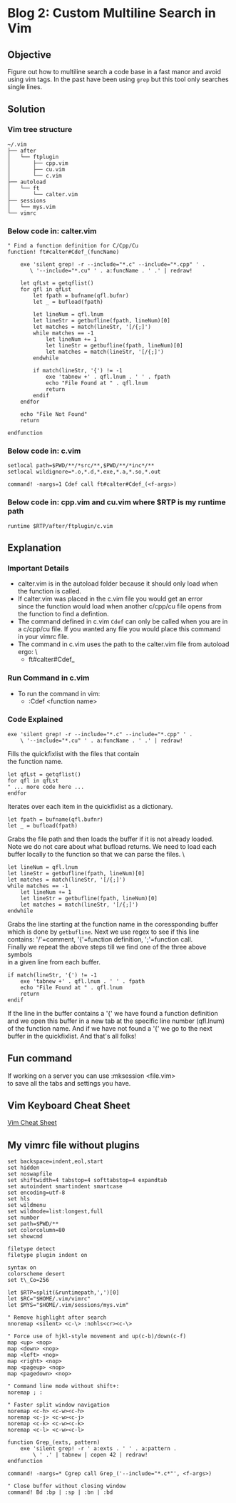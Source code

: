 # Blog 2: Custom Multiline Search in Vim

## Objective
Figure out how to multiline search a code base in a fast manor
and avoid using vim tags. In the past have been using `grep` but
this tool only searches single lines.

## Solution
### Vim tree structure
```
~/.vim
├── after
│   └── ftplugin
│       ├── cpp.vim
│       ├── cu.vim
│       └── c.vim
├── autoload
│   └── ft
│       └── calter.vim
├── sessions
│   └── mys.vim
└── vimrc
```

### Below code in: calter.vim
```vim
" Find a function definition for C/Cpp/Cu
function! ft#calter#Cdef_(funcName)

    exe 'silent grep! -r --include="*.c" --include="*.cpp" ' .
       \ '--include="*.cu" ' . a:funcName . ' .' | redraw!
    
    let qfLst = getqflist()
    for qfl in qfLst
        let fpath = bufname(qfl.bufnr)
        let _ = bufload(fpath)

        let lineNum = qfl.lnum
        let lineStr = getbufline(fpath, lineNum)[0]
        let matches = match(lineStr, '[/{;]')
        while matches == -1
            let lineNum += 1
            let lineStr = getbufline(fpath, lineNum)[0]
            let matches = match(lineStr, '[/{;]')
        endwhile
        
        if match(lineStr, '{') != -1
            exe 'tabnew +' . qfl.lnum . ' ' . fpath
            echo "File Found at " . qfl.lnum
            return
        endif
    endfor

    echo "File Not Found"
    return

endfunction
```

### Below code in: c.vim
```vim
setlocal path=$PWD/**/*src/**,$PWD/**/*inc*/**
setlocal wildignore=*.o,*.d,*.exe,*.a,*.so,*.out

command! -nargs=1 Cdef call ft#calter#Cdef_(<f-args>)
```

### Below code in: cpp.vim and cu.vim where $RTP is my runtime path
```vim
runtime $RTP/after/ftplugin/c.vim
```

## Explanation
### Important Details
- calter.vim is in the autoload folder because it should only load when \
the function is called.
- If calter.vim was placed in the c.vim file you would get an error \
since the function would load when another c/cpp/cu file opens from \
the function to find a defintion.
- The command defined in c.vim `Cdef` can only be called when you are in \
a c/cpp/cu file. If you wanted any file you would place this command \
in your vimrc file.
- The command in c.vim uses the path to the calter.vim file from autoload ergo: \
    - ft#calter#Cdef\_

### Run Command in c.vim
- To run the command in vim:
    - :Cdef \<function name\>

### Code Explained
```vim
exe 'silent grep! -r --include="*.c" --include="*.cpp" ' .
    \ '--include="*.cu" ' . a:funcName . ' .' | redraw!
```
Fills the quickfixlist with the files that contain \
the function name.

```vim
let qfLst = getqflist()
for qfl in qfLst
" ... more code here ...
endfor
```
Iterates over each item in the quickfixlist as a dictionary.

```vim
let fpath = bufname(qfl.bufnr)
let _ = bufload(fpath)
```
Grabs the file path and then loads the buffer if it is not already loaded. \
Note we do not care about what bufload returns. We need to load each \
buffer locally to the function so that we can parse the files. \

```vim
let lineNum = qfl.lnum
let lineStr = getbufline(fpath, lineNum)[0]
let matches = match(lineStr, '[/{;]')
while matches == -1
    let lineNum += 1
    let lineStr = getbufline(fpath, lineNum)[0]
    let matches = match(lineStr, '[/{;]')
endwhile
```
Grabs the line starting at the function name in the coressponding buffer \
which is done by `getbufline`. Next we use regex to see if this line \
contains: '/'=comment, '{'=function definition, ';'=function call. \
Finally we repeat the above steps till we find one of the three above symbols \
in a given line from each buffer.

```vim
if match(lineStr, '{') != -1
    exe 'tabnew +' . qfl.lnum . ' ' . fpath
    echo "File Found at " . qfl.lnum
    return
endif
```
If the line in the buffer contains a '{' we have found a function definition \
and we open this buffer in a new tab at the specific line number (qfl.lnum) \
of the function name. And if we have not found a '{' we go to the next \
buffer in the quickfixlist. And that's all folks!

## Fun command
If working on a server you can use :mksession \<file.vim\> \
to save all the tabs and settings you have.

## Vim Keyboard Cheat Sheet
[Vim Cheat Sheet](../docs/vim_sheet.pdf)

## My vimrc file without plugins
```vim
set backspace=indent,eol,start
set hidden
set noswapfile
set shiftwidth=4 tabstop=4 softtabstop=4 expandtab
set autoindent smartindent smartcase
set encoding=utf-8
set hls
set wildmenu
set wildmode=list:longest,full
set number
set path=$PWD/**
set colorcolumn=80
set showcmd

filetype detect
filetype plugin indent on

syntax on
colorscheme desert
set t\_Co=256

let $RTP=split(&runtimepath,',')[0]
let $RC="$HOME/.vim/vimrc"
let $MYS="$HOME/.vim/sessions/mys.vim"

" Remove highlight after search
nnoremap <silent> <c-\> :nohls<cr><c-\>

" Force use of hjkl-style movement and up(c-b)/down(c-f)
map <up> <nop>
map <down> <nop>
map <left> <nop>
map <right> <nop>
map <pageup> <nop>
map <pagedown> <nop>

" Command line mode without shift+:
noremap ; :

" Faster split window navigation
noremap <c-h> <c-w><c-h>
noremap <c-j> <c-w><c-j>
noremap <c-k> <c-w><c-k>
noremap <c-l> <c-w><c-l>

function Grep_(exts, pattern)
    exe 'silent grep! -r ' a:exts . ' ' . a:pattern .
        \ ' .' | tabnew | copen 42 | redraw!
endfunction

command! -nargs=* Cgrep call Grep_('--include="*.c*"', <f-args>)

" Close buffer without closing window
command! Bd :bp | :sp | :bn | :bd
```
